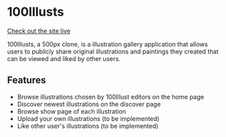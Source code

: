 # 100Illusts

[Check out the site live](https://one-hundred-illusts.herokuapp.com/)

100Illusts, a 500px clone, is a illustration gallery application that allows users to publicly share original illustrations and paintings they created that can be viewed and liked by other users. 

## Features

* Browse illustrations chosen by 100Illust editors on the home page
* Discover newest illustrations on the discover page
* Browse show page of each illustration
* Upload your own illustrations (to be implemented)
* Like other user's illustrations (to be implemented)


